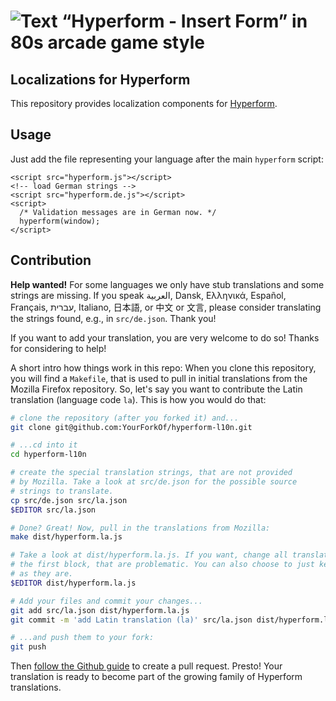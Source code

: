 # ![Text “Hyperform - Insert Form” in 80s arcade game style](https://github.com/hyperform/hyperform/raw/master/stuff/header.png)

## Localizations for Hyperform

This repository provides localization components for [Hyperform](http://hyperform.github.io).

## Usage

Just add the file representing your language after the main `hyperform` script:

    <script src="hyperform.js"></script>
    <!-- load German strings -->
    <script src="hyperform.de.js"></script>
    <script>
      /* Validation messages are in German now. */
      hyperform(window);
    </script>

## Contribution

**Help wanted!** For some languages we only have stub translations and some
strings are missing. If you speak العربية, Dansk, Ελληνικά, Español, Français,
עברית, Italiano, 日本語, or 中文 or 文言, please consider translating the
strings found, e.g., in `src/de.json`. Thank you!

If you want to add your translation, you are very welcome to do so! Thanks for
considering to help!

A short intro how things work in this repo: When you clone this repository,
you will find a `Makefile`, that is used to pull in initial translations from
the Mozilla Firefox repository. So, let's say you want to contribute the
Latin translation (language code `la`). This is how you would do that:

```sh
# clone the repository (after you forked it) and...
git clone git@github.com:YourForkOf/hyperform-l10n.git

# ...cd into it
cd hyperform-l10n

# create the special translation strings, that are not provided
# by Mozilla. Take a look at src/de.json for the possible source
# strings to translate.
cp src/de.json src/la.json
$EDITOR src/la.json

# Done? Great! Now, pull in the translations from Mozilla:
make dist/hyperform.la.js

# Take a look at dist/hyperform.la.js. If you want, change all translations in
# the first block, that are problematic. You can also choose to just keep them
# as they are.
$EDITOR dist/hyperform.la.js

# Add your files and commit your changes...
git add src/la.json dist/hyperform.la.js
git commit -m 'add Latin translation (la)' src/la.json dist/hyperform.la.js

# ...and push them to your fork:
git push
```

Then [follow the Github guide](https://help.github.com/articles/creating-a-pull-request/)
to create a pull request. Presto! Your translation is ready to become part
of the growing family of Hyperform translations.
